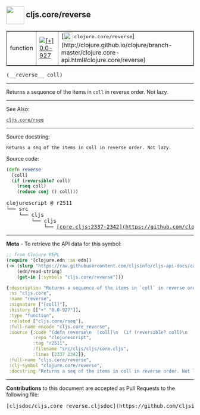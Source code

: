 ## <img width="48px" valign="middle" src="http://i.imgur.com/Hi20huC.png"> cljs.core/reverse

 <table border="1">
<tr>

<td>function</td>
<td><a href="https://github.com/cljsinfo/cljs-api-docs/tree/0.0-927"><img valign="middle" alt="[+] 0.0-927" src="https://img.shields.io/badge/+-0.0--927-lightgrey.svg"></a> </td>
<td>
[<img height="24px" valign="middle" src="http://i.imgur.com/1GjPKvB.png"> <samp>clojure.core/reverse</samp>](http://clojure.github.io/clojure/branch-master/clojure.core-api.html#clojure.core/reverse)
</td>
</tr>
</table>

 <samp>
(__reverse__ coll)<br>
</samp>

---

Returns a sequence of the items in `coll` in reverse order. Not lazy.

---


See Also:

[`cljs.core/rseq`](cljs.core_rseq.md)<br>

---

Source docstring:

```
Returns a seq of the items in coll in reverse order. Not lazy.
```

Source code:

```clj
(defn reverse
  [coll]
  (if (reversible? coll)
    (rseq coll)
    (reduce conj () coll)))
```

 <pre>
clojurescript @ r2511
└── src
    └── cljs
        └── cljs
            └── <ins>[core.cljs:2337-2342](https://github.com/clojure/clojurescript/blob/r2511/src/cljs/cljs/core.cljs#L2337-L2342)</ins>
</pre>


---

__Meta__ - To retrieve the API data for this symbol:

```clj
;; from Clojure REPL
(require '[clojure.edn :as edn])
(-> (slurp "https://raw.githubusercontent.com/cljsinfo/cljs-api-docs/catalog/cljs-api.edn")
    (edn/read-string)
    (get-in [:symbols "cljs.core/reverse"]))
```

```clj
{:description "Returns a sequence of the items in `coll` in reverse order. Not lazy.",
 :ns "cljs.core",
 :name "reverse",
 :signature ["[coll]"],
 :history [["+" "0.0-927"]],
 :type "function",
 :related ["cljs.core/rseq"],
 :full-name-encode "cljs.core_reverse",
 :source {:code "(defn reverse\n  [coll]\n  (if (reversible? coll)\n    (rseq coll)\n    (reduce conj () coll)))",
          :repo "clojurescript",
          :tag "r2511",
          :filename "src/cljs/cljs/core.cljs",
          :lines [2337 2342]},
 :full-name "cljs.core/reverse",
 :clj-symbol "clojure.core/reverse",
 :docstring "Returns a seq of the items in coll in reverse order. Not lazy."}

```

---

__Contributions__ to this document are accepted as Pull Requests to the following file:

 <pre>
[cljsdoc/cljs.core_reverse.cljsdoc](https://github.com/cljsinfo/cljs-api-docs/blob/master/cljsdoc/cljs.core_reverse.cljsdoc)
</pre>

